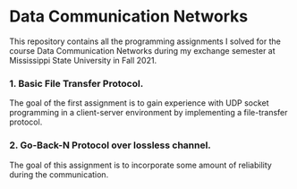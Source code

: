 # Data Communication Networks
This repository contains all the programming assignments I solved for the course Data Communication Networks 
during my exchange semester at Mississippi State University in Fall 2021. 

### 1. Basic File Transfer Protocol. 
   The goal of the first assignment is to gain experience with UDP socket programming in a client-server environment by implementing a file-transfer protocol. 

### 2. Go-Back-N Protocol over lossless channel.  
   The goal of this assignment is to incorporate some amount of reliability during the communication.
   
